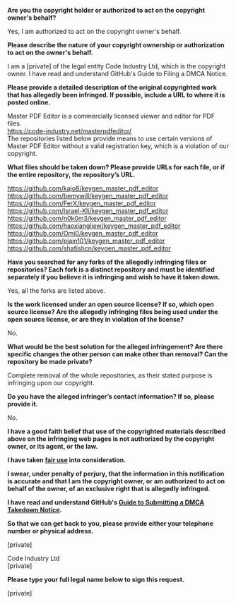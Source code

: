 **Are you the copyright holder or authorized to act on the copyright owner's behalf?**

Yes, I am authorized to act on the copyright owner's behalf.

**Please describe the nature of your copyright ownership or authorization to act on the owner's behalf.**

I am a [private] of the legal entity Code Industry Ltd, which is the copyright owner. I have read and understand GitHub's Guide to Filing a DMCA Notice.

**Please provide a detailed description of the original copyrighted work that has allegedly been infringed. If possible, include a URL to where it is posted online.**

Master PDF Editor is a commercially licensed viewer and editor for PDF files.  
https://code-industry.net/masterpdfeditor/  
The repositories listed below provide means to use certain versions of Master PDF Editor without a valid registration key, which is a violation of our copyright.

**What files should be taken down? Please provide URLs for each file, or if the entire repository, the repository’s URL.**

https://github.com/kajo8/keygen_master_pdf_editor  
https://github.com/bemywill/keygen_master_pdf_editor  
https://github.com/FerX/keygen_master_pdf_editor  
https://github.com/Israel-Kli/keygen_master_pdf_editor  
https://github.com/n0k0m3/keygen_master_pdf_editor  
https://github.com/haoxiangliew/keygen_master_pdf_editor  
https://github.com/Omi0/keygen_master_pdf_editor  
https://github.com/pjain101/keygen_master_pdf_editor  
https://github.com/shafishcn/keygen_master_pdf_editor

**Have you searched for any forks of the allegedly infringing files or repositories? Each fork is a distinct repository and must be identified separately if you believe it is infringing and wish to have it taken down.**

Yes, all the forks are listed above.

**Is the work licensed under an open source license? If so, which open source license? Are the allegedly infringing files being used under the open source license, or are they in violation of the license?**

No.

**What would be the best solution for the alleged infringement? Are there specific changes the other person can make other than removal? Can the repository be made private?**

Complete removal of the whole repositories, as their stated purpose is infringing upon our copyright.

**Do you have the alleged infringer’s contact information? If so, please provide it.**

No.

**I have a good faith belief that use of the copyrighted materials described above on the infringing web pages is not authorized by the copyright owner, or its agent, or the law.**

**I have taken <a href="https://www.lumendatabase.org/topics/22">fair use</a> into consideration.**

**I swear, under penalty of perjury, that the information in this notification is accurate and that I am the copyright owner, or am authorized to act on behalf of the owner, of an exclusive right that is allegedly infringed.**

**I have read and understand GitHub's <a href="https://docs.github.com/articles/guide-to-submitting-a-dmca-takedown-notice/">Guide to Submitting a DMCA Takedown Notice</a>.**

**So that we can get back to you, please provide either your telephone number or physical address.**

[private]

Code Industry Ltd  
[private]

**Please type your full legal name below to sign this request.**

[private]

